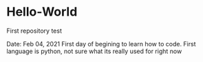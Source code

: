 # Hello-World
First repository test

Date: Feb 04, 2021 
First day of begining to learn how to code. First language is python, not sure what its really used for right now
